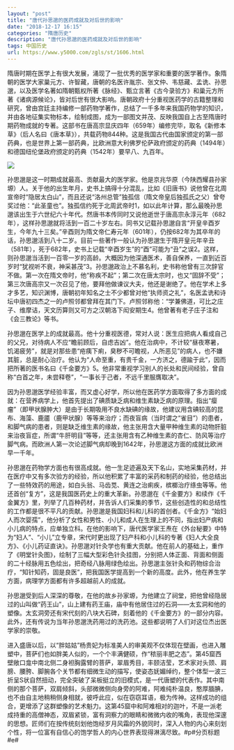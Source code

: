 ```yaml
---
layout: "post"
title: "唐代孙思邈的医药成就及对后世的影响"
date: "2018-12-17 16:15"
categories: "隋唐历史"
description: "唐代孙思邈的医药成就及对后世的影响"
tags: 中国历史
url: https://www.y5000.com/zgls/st/1606.html
---
```






隋唐时期在医学上有很大发展，涌现了一批优秀的医学家和重要的医学著作。象隋朝的医学大家巢元方、许智藏，唐朝的名医许胤宗、张文仲、韦慈藏、孟诜、孙思邈，以及医学名著如隋朝甄权所著《脉经》、甄立言著《古今录验方》和巢元方所著《诸病源候论》，皆对后世有很大影响。唐朝政府十分重视医药学的古籍整理和研究，曾由宫廷主持编修一部药物学著作，总结了一千多年来我国药物学的知识，并由各地征集实物标本，绘制成图，成为一部图文并茂、反映我国自上古至隋唐时期药物成就的专著。这部书在唐高宗显庆四年（659年）编修完毕，取名《新修本草》（后人名曰《唐本草》），共载药物844种。这是我国古代由国家颁定的第一部药典，也是世界上第一部药典，比欧洲意大利佛罗伦萨政府颁定的药典（1494年）和德国纽伦堡政府颁定的药典（1542年）要早八、九百年。

![](https://img.y5000.com/uploads/allimg/130825/2-130R51TS2b6.jpg)

孙思邈是这一时期成就最高、贡献最大的医学家。他是京兆华原（今陕西耀县孙家塬）人。关于他的出生年月，史书上搞得十分混乱，比如《旧唐书》说他曾在北周宣帝时“隐居太白山”，而且还说“洛州总管”独孤信（隋文帝皇后独孤氏之父）曾夸奖过他：“此圣童也”。独孤信约死于北周武帝时1，如以此年计算，那么最晚孙思邈该出生于六世纪六十年代。然唐书本传同时又说他逝世于唐高宗永淳元年（682年），这样孙思邈就将活到一百二十岁左右。同书又记载孙思邈自言“开皇辛酉岁生，今年九十三矣。”辛酉则为隋文帝仁寿元年（601年），仍按682年为其卒年的话，孙思邈活到八十二岁。目前一些著作一般认为孙思邈生于隋开皇元年辛丑（581年），死于682年，史书上记载“辛酉岁生”的“酉”可能为“丑”之误2。这样，则孙思邈当活到一百零一岁的高龄。大概因为他深通医术，善自保养，一直到近百岁时“犹视听不衰，神采甚茂”3。孙思邈政治上不慕名利，史书称他曾有三次辞官不做。第一次在隋文帝时，他“称疾不起”；第二次在唐太宗时，也又“固辞不受”；第三次唐高宗又一次召见了他，要拜他做谏议大夫，他还是谢绝了。他在学术上多才多艺，知识渊博，唐朝初年知名之士不少都曾对他“执师资之礼”，名医孟诜和诗坛中唐初四杰之一的卢照邻都曾拜在其门下。卢照邻称他：“学兼佛道，可比之庄子、维摩诘，天文历算则又可方之汉朝洛下闳安期生4。他曾著有老子庄子注和《会三教论》等书。

孙思邈在医学上的成就最高。他十分重视医德，常对人说：医生应把病人看成自己的父兄，对待病人不应“瞻前顾后，自虑吉凶”。他在治病中，不计较“昼夜寒暑，饥渴疲劳”，就是对那些患“疮痍下痢，臭秽不可瞻视，人所恶见”的病人，也不嫌其脏，总是耐心治疗。他认为“人命至重，有贵千金，一方济之，德踰于此”，因而把所著的医书名曰《千金要方》5。他非常重视学习别人的长处和民间经验，曾自称“白首之年，未尝释卷”，“一事长于己者，不远千里服膺取决”。

因为孙思邈医学经验丰富，而又虚心好学，所以他在医药学方面取得了多方面的成就：在营养病学上，他首先提出了碘质缺乏病和维生素缺乏病的原理。指出“瘿瘤”（即甲状腺肿大）是由于长期吸用不良水缺碘的缘故，他建议用含碘较高的昆布、海藻、鹿靥（鹿甲状腺）等等来治疗；而夜盲病（当时谓之“雀目”）的患者，和脚气病的患者，则是缺乏维生素的缘故，他主张用含大量甲种维生素的动物肝脏来治夜盲症，所谓“牛肝明目”等等，还主张用含有乙种维生素的杏仁、防风等治疗脚气病。而欧洲人第一次论述脚气病却晚到1642年，孙思邈这方面的成就比欧洲早一千年。

孙思邈在药物学方面也有很高成就。他一生足迹遍及天下名山，实地采集药材，并在医疗中又有多次验方的经验，所以他积累了丰富的采药和制药的经验，他总结出了一些特效药的用途，如白头翁、马齿苋、黄连之治痢疾，槟榔治疗绦虫等等。他还首创“复方”，这是我国医药史上的重大革新。孙思邈在《千金要方》和续作《千金翼方》里，列举了几百种药材，并告诉人们采集的季节，这些创造性的和总结性的工作都是很不平凡的贡献。孙思邈是我国妇科和儿科的首创者。《千金方》“始妇人而次婴孺”，他分析了女性和男性、小儿和成人在生理上的不同，指出妇产病和小儿病的特点，应单独立科。在他的影响下，唐代医学家王焘在《外台秘要》中特为“妇人”、“小儿”立专章，宋代时更出现了妇产科和小儿科的专著《妇人大全良方》、《小儿药证直诀》。孙思邈对针灸学也有重大贡献。他在前人的基础上，重作了《明堂针灸图》，绘制了三幅大型彩色针灸挂图，分别把人体正面、背面和侧面的二十经脉用五色绘出，把奇经八脉用绿色绘出。孙思邈主张针灸和药物综合治疗，“知针知药，固是良医”，把我国医学提高到一个新的高度。此外，他在养生学方面，病理学方面都有许多超越前人的成就。

孙思邈受到后人深深的尊敬，在他的故乡孙家塬，为他建立了祠堂，把他曾经隐居过的山叫做“药王山”，山上建有药王庙，庙中有他居住过的石洞——太玄洞和他的塑像。太玄洞旁还有宋代刻的八块大石碑，刻着他的《千金要方》的一部分内容。此外，还有传说为当年孙思邈洗药用过的洗药池。这些都说明了人们对这位杰出医学家的崇敬。

进入盛唐以后，以“胖姑姑”杨贵妃为标准美人的审美观不仅体现在壁画，也进入雕塑中，菩萨们也如胖美人似的，一个个丰满健硕，作“秾丽丰肥之态”。第45窟西壁敞口龛中南北侧二身袒胸露臂的菩萨，翠眉秀目，丰颐洁莹，艺术家对头颈、肩膀、腰胯、脚腕各个关节都有细微生动的描写，使姿态妩媚绰约，整个体型一波三折呈S状自然扭动，完全突破了呆板挺立的旧模式，是一代唐塑的代表作。其中南侧的那个菩萨，双肩倾斜，头部微微侧向身旁的阿难，阿难纯朴温良，憨厚腼腆，也不由自主地稍稍侧身相就，彼呼此应，似在窃窃耳语，极为传神。这样成功的组合，更增添了这群塑像的艺术魁力。这第45窟中和阿难相对的迦叶，不是一派老成持重的高僧神态，双眉紧锁，富有洞察力的眼睛和微微内收的嘴角，表现他深邃的思想。匠师们在按传统刻划他饱经岁月风霜的外貌同时，深入人物的内心来刻划个性，将一位富有自信心的饱学哲人的内心世界表现得淋漓尽致。#p#分页标题#e#
